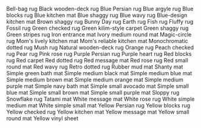 Bell-bag rug
Black wooden-deck rug
Blue Persian rug
Blue argyle rug
Blue blocks rug
Blue kitchen mat
Blue shaggy rug
Blue wavy rug
Blue-design kitchen mat
Brown shaggy rug
Bunny Day rug
Earth rug
Fish rug
Fluffy rug
Fossil rug
Green checked rug
Green kilim-style carpet
Green shaggy rug
Green stripes rug
Iron entrance mat
Ivory medium round mat
Magic-circle rug
Mom's lively kitchen mat
Mom's reliable kitchen mat
Monochromatic dotted rug
Mush rug
Natural wooden-deck rug
Orange rug
Peach checked rug
Pear rug
Pink rose rug
Purple Persian rug
Purple heart rug
Red blocks rug
Red carpet
Red dotted rug
Red message mat
Red rose rug
Red small round mat
Red wavy rug
Retro dotted rug
Rubber mud mat
Shanty mat
Simple green bath mat
Simple medium black mat
Simple medium blue mat
Simple medium brown mat
Simple medium orange mat
Simple medium purple mat
Simple navy bath mat
Simple small avocado mat
Simple small blue mat
Simple small brown mat
Simple small purple mat
Sloppy rug
Snowflake rug
Tatami mat
White message mat
White rose rug
White simple medium mat
White simple small mat
Yellow Persian rug
Yellow blocks rug
Yellow checked rug
Yellow kitchen mat
Yellow message mat
Yellow small round mat
Yellow vinyl sheet
